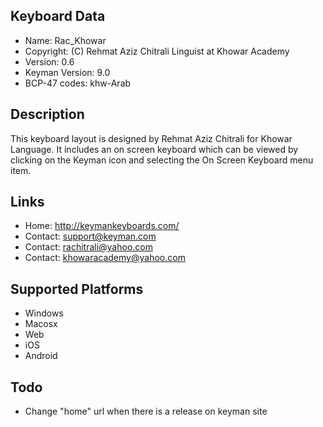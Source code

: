Keyboard Data
-------------

* Name:           Rac_Khowar
* Copyright:      (C) Rehmat Aziz Chitrali Linguist at Khowar Academy
* Version:        0.6
* Keyman Version: 9.0
* BCP-47 codes:   khw-Arab

Description
-----------

This keyboard layout is designed by Rehmat Aziz Chitrali for Khowar Language. It includes 
an on screen keyboard which can be viewed by clicking on the Keyman icon 
and selecting the On Screen Keyboard menu item.   

Links
-----

 * Home:     <http://keymankeyboards.com/>
 * Contact:  <support@keyman.com>
 * Contact:  <rachitrali@yahoo.com>
 * Contact:  <khowaracademy@yahoo.com>
 
Supported Platforms
-------------------

 * Windows
 * Macosx
 * Web
 * iOS
 * Android

Todo
----

* Change "home" url when there is a release on keyman site
